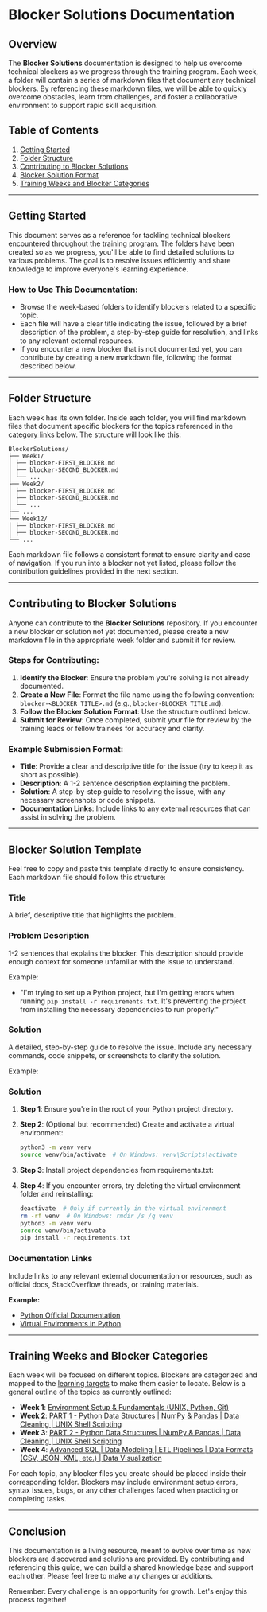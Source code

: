 # Blocker Solutions Documentation

## Overview

The **Blocker Solutions** documentation is designed to help us overcome technical blockers as we progress through the training program. Each week, a folder will contain a series of markdown files that document any technical blockers. By referencing these markdown files, we will be able to quickly overcome obstacles, learn from challenges, and foster a collaborative environment to support rapid skill acquisition.

## Table of Contents

1. [Getting Started](#getting-started)
2. [Folder Structure](#folder-structure)
3. [Contributing to Blocker Solutions](#contributing-to-blocker-solutions)
4. [Blocker Solution Format](#blocker-solution-format)
5. [Training Weeks and Blocker Categories](#training-weeks-and-blocker-categories)

---

## Getting Started

This document serves as a reference for tackling technical blockers encountered throughout the training program. The folders have been created so as we progress, you'll be able to find detailed solutions to various problems. The goal is to resolve issues efficiently and share knowledge to improve everyone's learning experience.

### How to Use This Documentation:
- Browse the week-based folders to identify blockers related to a specific topic.
- Each file will have a clear title indicating the issue, followed by a brief description of the problem, a step-by-step guide for resolution, and links to any relevant external resources.
- If you encounter a new blocker that is not documented yet, you can contribute by creating a new markdown file, following the format described below.

---

## Folder Structure

Each week has its own folder. Inside each folder, you will find markdown files that document specific blockers for the topics referenced in the [category links](#training-weeks-and-blocker-categories) below. The structure will look like this:

```
BlockerSolutions/
├── Week1/
│ ├── blocker-FIRST_BLOCKER.md
│ ├── blocker-SECOND_BLOCKER.md
│ └── ...
├── Week2/
│ ├── blocker-FIRST_BLOCKER.md
│ ├── blocker-SECOND_BLOCKER.md
│ └── ...
├── ...
└── Week12/
│ ├── blocker-FIRST_BLOCKER.md
│ ├── blocker-SECOND_BLOCKER.md
└── ...
```


Each markdown file follows a consistent format to ensure clarity and ease of navigation. If you run into a blocker not yet listed, please follow the contribution guidelines provided in the next section.

---

## Contributing to Blocker Solutions

Anyone can contribute to the **Blocker Solutions** repository. If you encounter a new blocker or solution not yet documented, please create a new markdown file in the appropriate week folder and submit it for review. 

### Steps for Contributing:
1. **Identify the Blocker**: Ensure the problem you're solving is not already documented.
2. **Create a New File**: Format the file name using the following convention: `blocker-<BLOCKER_TITLE>.md` (e.g., `blocker-BLOCKER_TITLE.md`).
3. **Follow the Blocker Solution Format**: Use the structure outlined below.
4. **Submit for Review**: Once completed, submit your file for review by the training leads or fellow trainees for accuracy and clarity.

### Example Submission Format:
- **Title**: Provide a clear and descriptive title for the issue (try to keep it as short as possible).
- **Description**: A 1-2 sentence description explaining the problem.
- **Solution**: A step-by-step guide to resolving the issue, with any necessary screenshots or code snippets.
- **Documentation Links**: Include links to any external resources that can assist in solving the problem.

---

## Blocker Solution Template

Feel free to copy and paste this template directly to ensure consistency. Each markdown file should follow this structure:

### Title
A brief, descriptive title that highlights the problem.

### Problem Description
1-2 sentences that explains the blocker. This description should provide enough context for someone unfamiliar with the issue to understand.

Example:
- "I'm trying to set up a Python project, but I'm getting errors when running `pip install -r requirements.txt`. It's preventing the project from installing the necessary dependencies to run properly."

### Solution
A detailed, step-by-step guide to resolve the issue. Include any necessary commands, code snippets, or screenshots to clarify the solution.

Example:
### Solution

1. **Step 1**: Ensure you're in the root of your Python project directory.

2. **Step 2**: (Optional but recommended) Create and activate a virtual environment:
   ```bash
   python3 -m venv venv
   source venv/bin/activate  # On Windows: venv\Scripts\activate

3. **Step 3**: Install project dependencies from requirements.txt:

4. **Step 4**: If you encounter errors, try deleting the virtual environment folder and reinstalling:
    ```bash
    deactivate  # Only if currently in the virtual environment
    rm -rf venv  # On Windows: rmdir /s /q venv
    python3 -m venv venv
    source venv/bin/activate
    pip install -r requirements.txt

### Documentation Links

Include links to any relevant external documentation or resources, such as official docs, StackOverflow threads, or training materials.

**Example:**

- [Python Official Documentation](https://docs.python.org/3/)
- [Virtual Environments in Python](https://docs.python.org/3/library/venv.html)

---

## Training Weeks and Blocker Categories

Each week will be focused on different topics. Blockers are categorized and mapped to the [learning targets](https://github.com/Data-Cohort-2025/class-notes/tree/main/learning%20targets) to make them easier to locate. Below is a general outline of the topics as currently outlined:

- **Week 1**: [Environment Setup & Fundamentals (UNIX, Python, Git)](https://github.com/r-brown1/Week-1)
- **Week 2**: [PART 1 - Python Data Structures | NumPy & Pandas | Data Cleaning | UNIX Shell Scripting](https://github.com/r-brown1/Week-2)
- **Week 3**: [PART 2 - Python Data Structures | NumPy & Pandas | Data Cleaning | UNIX Shell Scripting](https://github.com/r-brown1/Week-3)
- **Week 4**: [Advanced SQL | Data Modeling | ETL Pipelines | Data Formats (CSV, JSON, XML, etc.) | Data Visualization](https://github.com/r-brown1/Week-4)

[//]: # (- **Week 5**: []&#40;https://github.com/r-brown1/Week-5&#41;)

[//]: # (- **Week 6**: []&#40;https://github.com/r-brown1/Week-6&#41;)

[//]: # (- **Week 7**: []&#40;https://github.com/r-brown1/Week-7&#41;)

[//]: # (- **Week 8**: []&#40;https://github.com/r-brown1/Week-8&#41;)

[//]: # (- **Week 9**: []&#40;https://github.com/r-brown1/Week-9&#41;)

[//]: # (- **Week 10**: []&#40;https://github.com/r-brown1/Week-10&#41;)

[//]: # (- **Week 11**: []&#40;https://github.com/r-brown1/Week-11&#41;)

[//]: # (- **Week 12**: []&#40;https://github.com/r-brown1/Week-12&#41;)

For each topic, any blocker files you create should be placed inside their corresponding folder. Blockers may include environment setup errors, syntax issues, bugs, or any other challenges faced when practicing or completing tasks. 

---

## Conclusion

This documentation is a living resource, meant to evolve over time as new blockers are discovered and solutions are provided. By contributing and referencing this guide, we can build a shared knowledge base and support each other. Please feel free to make any changes or additions.

Remember: Every challenge is an opportunity for growth. Let's enjoy this process together!

